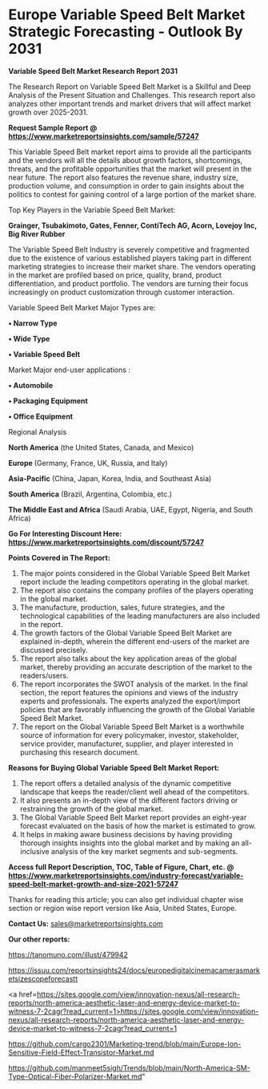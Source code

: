 # Europe Variable Speed Belt Market Strategic Forecasting - Outlook By 2031

<strong>Variable Speed Belt Market Research Report 2031</strong>

The Research Report on Variable Speed Belt Market is a Skillful and Deep Analysis of the Present Situation and Challenges. This research report also analyzes other important trends and market drivers that will affect market growth over 2025-2031.

<strong>Request Sample Report @ <a href=https://www.marketreportsinsights.com/sample/57247>https://www.marketreportsinsights.com/sample/57247</a></strong>

This Variable Speed Belt market report aims to provide all the participants and the vendors will all the details about growth factors, shortcomings, threats, and the profitable opportunities that the market will present in the near future. The report also features the revenue share, industry size, production volume, and consumption in order to gain insights about the politics to contest for gaining control of a large portion of the market share.

Top Key Players in the Variable Speed Belt Market:

<strong>Grainger, Tsubakimoto, Gates, Fenner, ContiTech AG, Acorn, Lovejoy Inc, Big River Rubber</strong>

The Variable Speed Belt Industry is severely competitive and fragmented due to the existence of various established players taking part in different marketing strategies to increase their market share. The vendors operating in the market are profiled based on price, quality, brand, product differentiation, and product portfolio. The vendors are turning their focus increasingly on product customization through customer interaction.

Variable Speed Belt Market Major Types are:

<strong>• Narrow Type

• Wide Type

• Variable Speed Belt</strong>

Market Major end-user applications :

<strong>• Automobile

• Packaging Equipment

• Office Equipment</strong>

Regional Analysis

</u><strong><b>North America</b></strong> (the United States, Canada, and Mexico)

<strong><b>Europe </b></strong>(Germany, France, UK, Russia, and Italy)

<strong><b>Asia-Pacific</b></strong> (China, Japan, Korea, India, and Southeast Asia)

<strong><b>South America</b></strong> (Brazil, Argentina, Colombia, etc.)

<strong><b>The Middle East and Africa</b></strong> (Saudi Arabia, UAE, Egypt, Nigeria, and South Africa)

<strong>Go For Interesting Discount Here: <a href=https://www.marketreportsinsights.com/discount/57247>https://www.marketreportsinsights.com/discount/57247</a></strong>

<strong>Points Covered in The Report:</strong>
<ol>
  <li>The major points considered in the Global Variable Speed Belt Market report include the leading competitors operating in the global market.</li>
  <li>The report also contains the company profiles of the players operating in the global market.</li>
  <li>The manufacture, production, sales, future strategies, and the technological capabilities of the leading manufacturers are also included in the report.</li>
  <li>The growth factors of the Global Variable Speed Belt Market are explained in-depth, wherein the different end-users of the market are discussed precisely.</li>
  <li>The report also talks about the key application areas of the global market, thereby providing an accurate description of the market to the readers/users.</li>
  <li>The report incorporates the SWOT analysis of the market. In the final section, the report features the opinions and views of the industry experts and professionals. The experts analyzed the export/import policies that are favorably influencing the growth of the Global Variable Speed Belt Market.</li>
  <li>The report on the Global Variable Speed Belt Market is a worthwhile source of information for every policymaker, investor, stakeholder, service provider, manufacturer, supplier, and player interested in purchasing this research document.</li>
</ol>
<strong>Reasons for Buying Global Variable Speed Belt Market Report:</strong>

<ol>
  <li>The report offers a detailed analysis of the dynamic competitive landscape that keeps the reader/client well ahead of the competitors.</li>
  <li>It also presents an in-depth view of the different factors driving or restraining the growth of the global market.</li>
  <li>The Global Variable Speed Belt Market report provides an eight-year forecast evaluated on the basis of how the market is estimated to grow.</li>
  <li>It helps in making aware business decisions by having providing thorough insights insights into the global market and by making an all-inclusive analysis of the key market segments and sub-segments.</li>
</ol>
<strong>Access full Report Description, TOC, Table of Figure, Chart, etc. @ <a href=https://www.marketreportsinsights.com/industry-forecast/variable-speed-belt-market-growth-and-size-2021-57247>https://www.marketreportsinsights.com/industry-forecast/variable-speed-belt-market-growth-and-size-2021-57247</a></strong>


Thanks for reading this article; you can also get individual chapter wise section or region wise report version like Asia, United States, Europe.

<strong>Contact Us:</strong>
sales@marketreportsinsights.com

<strong>Our other reports:</strong>

<a href=https://tanomuno.com/illust/479942>https://tanomuno.com/illust/479942</a>

<a href=https://issuu.com/reportsinsights24/docs/europedigitalcinemacamerasmarketsizescopeforecastt>https://issuu.com/reportsinsights24/docs/europedigitalcinemacamerasmarketsizescopeforecastt</a>

<a href=https://sites.google.com/view/innovation-nexus/all-research-reports/north-america-aesthetic-laser-and-energy-device-market-to-witness-7-2cagr?read_current=1>https://sites.google.com/view/innovation-nexus/all-research-reports/north-america-aesthetic-laser-and-energy-device-market-to-witness-7-2cagr?read_current=1</a>

<a href=https://github.com/cargo2301/Marketing-trend/blob/main/Europe-Ion-Sensitive-Field-Effect-Transistor-Market.md>https://github.com/cargo2301/Marketing-trend/blob/main/Europe-Ion-Sensitive-Field-Effect-Transistor-Market.md</a>

<a href=https://github.com/manmeet5sigh/Trends/blob/main/North-America-SM-Type-Optical-Fiber-Polarizer-Market.md>https://github.com/manmeet5sigh/Trends/blob/main/North-America-SM-Type-Optical-Fiber-Polarizer-Market.md</a>"
